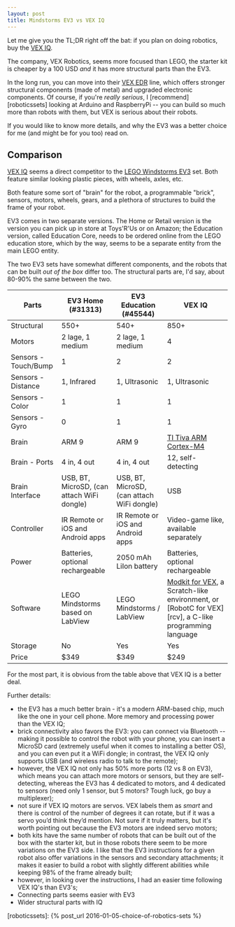 ```yaml
---
layout: post
title: Mindstorms EV3 vs VEX IQ
---
```


Let me give you the TL;DR right off the bat: 
if you plan on doing robotics, 
buy the [VEX IQ][iq]. 

The company, VEX Robotics, seems more focused than LEGO,
the starter kit is cheaper by a 100 USD *and* 
it has more structural parts than the EV3.

In the long run, you can move into their 
[VEX EDR][edr] line, which offers stronger
structural components (made of metal) and upgraded
electronic components. Of course, if you're *really serious*, 
I [recommend][roboticssets] looking at Arduino
and RaspberryPi -- you can build so much more than 
robots with them, but VEX is serious about their robots.

If you would like to know more details,
and why the EV3 was a better choice for me
(and might be for you too) read on.

## Comparison

[VEX IQ][iq] seems a direct competitor to the 
[LEGO Windstorms EV3][ev3] set. 
Both feature similar looking plastic pieces, with wheels, axles, etc.

Both feature some sort of "brain" for the robot, a programmable "brick",
sensors, motors, wheels, gears, and a plethora of structures to build
the frame of your robot. 

EV3 comes in two separate versions. The Home or Retail version is the 
version you can pick up in store at Toys'R'Us or on Amazon; 
the Education version, called Education Core, needs to be ordered
online from the LEGO education store, which by the way, seems to be 
a separate entity from the main LEGO entity. 

The two EV3 sets have somewhat different components, and the robots
that can be built *out of the box* differ too. The structural parts
are, I'd say, about 80-90% the same between the two.


| Parts                | EV3 Home (#31313)                          | EV3 Education (#45544)                     | VEX IQ                                 | 
|----------------------|--------------------------------------------|--------------------------------------------|----------------------------------------| 
| Structural           | 550+                                       | 540+                                       | 850+                                   | 
| Motors               | 2 lage, 1 medium                           | 2 lage, 1 medium                           | 4                                      | 
| Sensors - Touch/Bump | 1                                          | 2                                          | 2                                      | 
| Sensors - Distance   | 1, Infrared                                | 1, Ultrasonic                              | 1, Ultrasonic                          | 
| Sensors - Color      | 1                                          | 1                                          | 1                                      | 
| Sensors - Gyro       | 0                                          | 1                                          | 1                                      | 
| Brain                | ARM 9                                      | ARM 9                                      | [TI Tiva ARM Cortex-M4][tiva]          | 
| Brain - Ports        | 4 in, 4 out                                | 4 in, 4 out                                | 12, self-detecting                     | 
| Brain Interface      | USB, BT, MicroSD, (can attach WiFi dongle) | USB, BT, MicroSD, (can attach WiFi dongle) | USB                                    | 
| Controller           | IR Remote or iOS and Android apps          | IR Remote or iOS and Android apps          | Video-game like, available separately  | 
| Power                | Batteries, optional rechargeable           | 2050 mAh LiIon battery                     | Batteries, optional rechargeable       | 
| Software             | LEGO Mindstorms based on LabView           | LEGO Mindstorms / LabView                  | [Modkit for VEX][mk], a Scratch-like environment, or [RobotC for VEX][rcv], a C-like programming language | 
| Storage              | No                                         | Yes                                        | Yes                                    | 
| Price                | $349                                       | $349                                       | $249                                   | 


For the most part, it is obvious from the table above that VEX IQ is a better deal.

Further details:

- the EV3 has a much better brain - it's a modern ARM-based chip, much like the one in your cell phone. 
  More memory and processing power than the VEX IQ;
- brick connectivity also favors the EV3: you can connect via Bluetooth -- 
  making it possible to control the robot with your phone, 
  you can insert a MicroSD card (extremely useful when it comes to installing a better OS), 
  and you can even put it a WiFi dongle; 
  in contrast, the VEX IQ only supports USB (and wireless radio to talk to the remote);
- however, the VEX IQ not only has 50% more ports (12 vs 8 on EV3), 
  which means you can attach more motors or sensors,
  but they are self-detecting, whereas the EV3 has 4 dedicated to motors,
  and 4 dedicated to sensors (need only 1 sensor, but 5 motors? Tough luck,
  go buy a multiplexer);
- not sure if VEX IQ motors are servos. 
  VEX labels them as *smart* and there is control of the number of degrees it can rotate, 
  but if it was a servo you’d think they’d mention. Not sure if it truly matters,
  but it's worth pointing out because the EV3 motors are indeed servo motors;
- both kits have the same number of robots that can be built out of the box with the starter kit, 
  but in those robots there seem to be more variations on the EV3 side.
  I like that the EV3 instructions for a given robot also offer variations 
  in the sensors and secondary attachments; it makes it easier to build 
  a robot with slightly different abilities while keeping 98% of the frame
  already built;
- however, in looking over the instructions, I had an easier time following
  VEX IQ's than EV3's;
- Connecting parts seems easier with EV3
- Wider structural parts with IQ


[iq]: http://www.vexrobotics.com/vexiq
[edr]: http://www.vexrobotics.com/vexedr
[iqstarter]: http://www.vexrobotics.com/vexiq/products/kits-bundles/starter-kits/
[ev3]: http://www.lego.com/en-us/mindstorms/products/31313-mindstorms-ev3
[mk]: http://www.modkit.com/vex
[rc]: http://www.robotc.net/download/vexrobotics/
[tiva]: http://www.vexrobotics.com/brain-g.html
[roboticssets]: {% post_url 2016-01-05-choice-of-robotics-sets %}